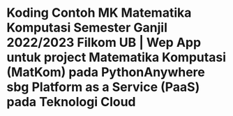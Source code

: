 # Koding Contoh MK Matematika Komputasi Semester Ganjil 2022/2023 Filkom UB | Wep App untuk project Matematika Komputasi (MatKom) pada PythonAnywhere sbg Platform as a Service (PaaS) pada Teknologi Cloud
